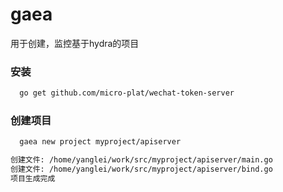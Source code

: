 # gaea
用于创建，监控基于hydra的项目


### 安装
```sh
  go get github.com/micro-plat/wechat-token-server
```

### 创建项目

```sh
  gaea new project myproject/apiserver

创建文件: /home/yanglei/work/src/myproject/apiserver/main.go
创建文件: /home/yanglei/work/src/myproject/apiserver/bind.go
项目生成完成
```